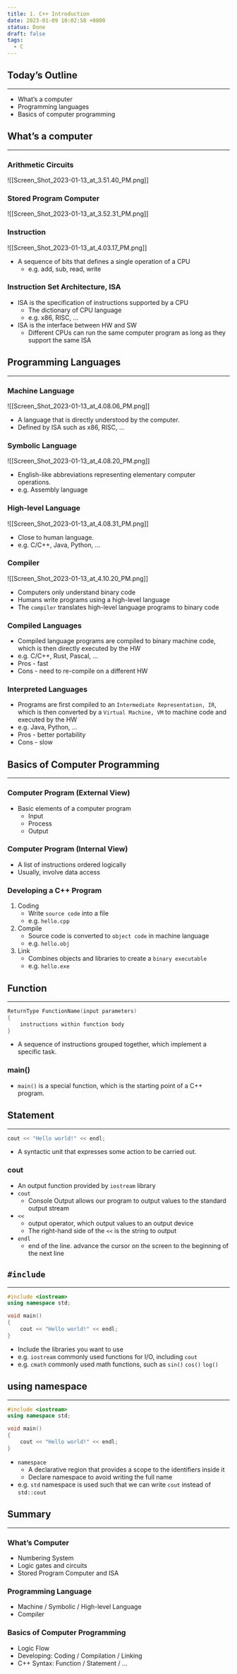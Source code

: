 ```yaml
---
title: 1. C++ Introduction
date: 2023-01-09 10:02:58 +0800
status: Done
draft: false
tags:
  - C
---
```

## Today’s Outline
---
- What’s a computer
- Programming languages
- Basics of computer programming

## What’s a computer
---
### Arithmetic Circuits
![[Screen_Shot_2023-01-13_at_3.51.40_PM.png]]

### Stored Program Computer
![[Screen_Shot_2023-01-13_at_3.52.31_PM.png]]

### Instruction
![[Screen_Shot_2023-01-13_at_4.03.17_PM.png]]
- A sequence of bits that defines a single operation of a CPU
    - e.g. add, sub, read, write

### Instruction Set Architecture, ISA
- ISA is the specification of instructions supported by a CPU
    - The dictionary of CPU language
    - e.g. x86, RISC, …
- ISA is the interface between HW and SW
    - Different CPUs can run the same computer program as long as they support the same ISA

## Programming Languages
---
### Machine Language
![[Screen_Shot_2023-01-13_at_4.08.06_PM.png]]
- A language that is directly understood by the computer.
- Defined by ISA such as x86, RISC, …

### Symbolic Language
![[Screen_Shot_2023-01-13_at_4.08.20_PM.png]]
- English-like abbreviations representing elementary computer operations.
- e.g. Assembly language

### High-level Language
![[Screen_Shot_2023-01-13_at_4.08.31_PM.png]]
- Close to human language.
- e.g. C/C++, Java, Python, …

### Compiler
![[Screen_Shot_2023-01-13_at_4.10.20_PM.png]]
- Computers only understand binary code
- Humans write programs using a high-level language
- The `compiler` translates high-level language programs to binary code

### Compiled Languages
- Compiled language programs are compiled to binary machine code, which is then directly executed by the HW
- e.g. C/C++, Rust, Pascal, …
- Pros - fast
- Cons - need to re-compile on a different HW

### Interpreted Languages
- Programs are first compiled to an `Intermediate Representation, IR`, which is then converted by a `Virtual Machine, VM` to machine code and executed by the HW
- e.g. Java, Python, …
- Pros - better portability
- Cons - slow

## Basics of Computer Programming
---
### Computer Program (External View)
- Basic elements of a computer program
    - Input
    - Process
    - Output

### Computer Program (Internal View)
- A list of instructions ordered logically
- Usually, involve data access

### Developing a C++ Program
1. Coding
    - Write `source code` into a file
    - e.g. `hello.cpp`
2. Compile
    - Source code is converted to `object code` in machine language
    - e.g. `hello.obj`
3. Link
    - Combines objects and libraries to create a `binary executable`
    - e.g. `hello.exe`

## Function
---
```cpp
ReturnType FunctionName(input parameters)
{
    instructions within function body
}
```

- A sequence of instructions grouped together, which implement a specific task.

### main()
- `main()` is a special function, which is the starting point of a C++ program.

## Statement
---
```cpp
cout << "Hello world!" << endl;
```

- A syntactic unit that expresses some action to be carried out.

### cout
- An output function provided by `iostream` library
- `cout`
    - Console Output allows our program to output values to the standard output stream
- `<<`
    - output operator, which output values to an output device
    - The right-hand side of the `<<` is the string to output
- `endl`
    - end of the line. advance the cursor on the screen to the beginning of the next line

## `#include`
---
```cpp
#include <iostream>
using namespace std;

void main()
{
    cout << "Hello world!" << endl;
}
```

- Include the libraries you want to use
- e.g. `iostream` commonly used functions for I/O, including `cout`
- e.g. `cmath` commonly used math functions, such as `sin()` `cos()` `log()`

## using namespace
---
```cpp
#include <iostream>
using namespace std;

void main()
{
    cout << "Hello world!" << endl;
}
```

- `namespace`
    - A declarative region that provides a scope to the identifiers inside it
    - Declare namespace to avoid writing the full name
- e.g. `std` namespace is used such that we can write `cout` instead of `std::cout`

## Summary
---
### What’s Computer
- Numbering System
- Logic gates and circuits
- Stored Program Computer and ISA

### Programming Language
- Machine / Symbolic / High-level Language
- Compiler

### Basics of Computer Programming
- Logic Flow
- Developing: Coding / Compilation / Linking
- C++ Syntax: Function / Statement / …
